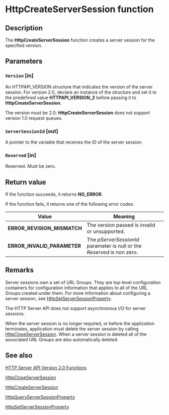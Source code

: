 # HttpCreateServerSession function

## Description

The **HttpCreateServerSession** function creates a server session for the specified version.

## Parameters

### `Version` [in]

An HTTPAPI_VERSION structure that indicates the version of the server session. For version 2.0, declare an instance of the structure and set it to the predefined value **HTTPAPI_VERSION_2** before passing it to **HttpCreateServerSession**.

The version must be 2.0; **HttpCreateServerSession** does not support version 1.0 request queues.

### `ServerSessionId` [out]

A pointer to the variable that receives the ID of the server session.

### `Reserved` [in]

Reserved. Must be zero.

## Return value

If the function succeeds, it returns **NO_ERROR**.

If the function fails, it returns one of the following error codes.

| Value | Meaning |
| --- | --- |
| **ERROR_REVISION_MISMATCH** | The version passed is invalid or unsupported. |
| **ERROR_INVALID_PARAMETER** | The *pServerSessionId* parameter is null or the *Reserved* is non zero. |

## Remarks

Server sessions own a set of URL Groups. They are top-level configuration containers for configuration information that applies to all of the URL Groups created under them. For more information about configuring a server session, see [HttpSetServerSessionProperty](https://learn.microsoft.com/windows/desktop/api/http/nf-http-httpsetserversessionproperty).

The HTTP Server API does not support asynchronous I/O for server sessions.

 When the server session is no longer required, or before the application terminates, application must delete the server session by calling [HttpCloseServerSession](https://learn.microsoft.com/windows/desktop/api/http/nf-http-httpcloseserversession). When a server session is deleted all of the associated URL Groups are also automatically deleted.

## See also

[HTTP Server API Version 2.0 Functions](https://learn.microsoft.com/windows/desktop/Http/http-server-api-version-2-0-functions)

[HttpCloseServerSession](https://learn.microsoft.com/windows/desktop/api/http/nf-http-httpcloseserversession)

[HttpCreateServerSession](https://learn.microsoft.com/windows/desktop/api/http/nf-http-httpcreateserversession)

[HttpQueryServerSessionProperty](https://learn.microsoft.com/windows/desktop/api/http/nf-http-httpqueryserversessionproperty)

[HttpSetServerSessionProperty](https://learn.microsoft.com/windows/desktop/api/http/nf-http-httpsetserversessionproperty)
